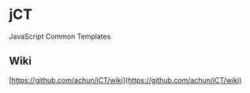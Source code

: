 jCT
===

JavaScript Common Templates


## Wiki

[https://github.com/achun/jCT/wiki](https://github.com/achun/jCT/wiki)
